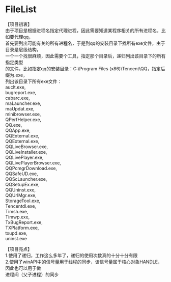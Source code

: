 # FileList   
【项目初衷】     
由于项目是根据进程名指定代理进程，因此需要知道某程序相关的所有进程名，比如要代理qq，     
首先要列出可能有关的所有进程名，于是到qq的安装目录下找所有exe文件，由于目录是层级结构，     
一个一个找很麻烦，因此需要个工具，指定那个目录后，递归列出该目录下的所有指定类型      
的文件，比如指定qq的安装目录：C:\Program Files (x86)\Tencent\QQ，指定后缀为.exe，   
列出该目录下所有exe文件：     
auclt.exe,   
bugreport.exe,  
cabarc.exe,  
maLauncher.exe,  
maUpdat.exe,  
minibrowser.exe,  
QPerfHelper.exe,  
QQ.exe,  
QQApp.exe,  
QQExternal.exe,  
QQExternal.exe,  
QQLiveBrowser.exe,  
QQLiveInstaller.exe,  
QQLivePlayer.exe,  
QQLivePlayerBrowser.exe,  
QQPcmgrDownload.exe,  
QQSafeUD.exe,  
QQScLauncher.exe,  
QQSetupEx.exe,  
QQUninst.exe,  
QQUrlMgr.exe,  
StorageTool.exe,  
Tencentdl.exe,  
Timsh.exe,  
Timwp.exe,  
TxBugReport.exe,  
TXPlatform.exe,  
txupd.exe,  
uninst.exe  

【项目亮点】  
1.使用了递归，工作这么多年了，递归的使用次数真的十分十分有限    
2.使用了winAPI中的信号量用于线程的同步，该信号量属于核心对象HANDLE，因此也可以用于做    
进程间（父子进程）的同步     

